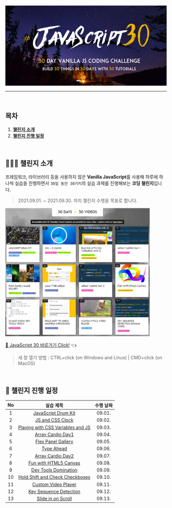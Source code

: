 <div align="center">    
  <br />
  <img src="./readme-assets/js30_logo.jpg" alt="JavaScript 30" height="250px" />
  <hr />
  <br />
</div>

## 목차

1. [**챌린지 소개**](#1)
2. [**챌린지 진행 일정**](#2)

<br />

<div id="1"></div>

## 💁🏻‍♂ 챌린지 소개

프레임워크, 라이브러리 등을 사용하지 않은 **Vanilla JavaScript**를 사용해 하루에 하나씩 실습을 진행하면서 `30일 동안 30가지`의 실습 과제를 진행해보는 **코딩 챌린지**입니다.

> 2021.09.01. ~ 2021.09.30. 까지 챌린지 수행을 목표로 합니다.

<img src="./readme-assets/example-page.png" alt="30 DAYS x 30 VIDEOS" height="400px" />

[🔗 JavaScript 30 바로가기 Click!](https://javascript30.com/) 👈

> 새 창 열기 방법 : CTRL+click (on Windows and Linux) | CMD+click (on MacOS)

<br />

<div id="2"></div>

## 📅 챌린지 진행 일정

| No  |                                                               실습 제목                                                                | 수행 날짜 |
| :-: | :------------------------------------------------------------------------------------------------------------------------------------: | :-------: |
|  1  |             [JavaScript Drum Kit](https://github.com/JeongHwan-dev/javascript30-course/tree/master/01-JavaScript-Drum-Kit)             |  09.01.   |
|  2  |                [JS and CSS Clock](https://github.com/JeongHwan-dev/javascript30-course/tree/master/02-JS-and-CSS-Clock)                |  09.02.   |
|  3  |         [Playing with CSS Variables and JS](https://github.com/JeongHwan-dev/javascript30-course/tree/master/03-CSS-Variables)         |  09.03.   |
|  4  |               [Array Cardio Day1](https://github.com/JeongHwan-dev/javascript30-course/tree/master/04-Array-Cardio-Day1)               |  09.04.   |
|  5  |              [Flex Panel Gallery](https://github.com/JeongHwan-dev/javascript30-course/tree/master/05-Flex-Panel-Gallery)              |  09.05.   |
|  6  |                      [Type Ahead](https://github.com/JeongHwan-dev/javascript30-course/tree/master/06-Type-Ahead)                      |  09.06.   |
|  7  |               [Array Cardio Day2](https://github.com/JeongHwan-dev/javascript30-course/tree/master/07-Array-Cardio-Day2)               |  09.07.   |
|  8  |           [Fun with HTML5 Canvas](https://github.com/JeongHwan-dev/javascript30-course/tree/master/08-Fun-with-HTML5-Canvas)           |  09.08.   |
|  9  |            [Dev Tools Domination](https://github.com/JeongHwan-dev/javascript30-course/tree/master/09-Dev-Tools-Domination)            |  09.09.   |
| 10  | [Hold Shift and Check Checkboxes](https://github.com/JeongHwan-dev/javascript30-course/tree/master/10-Hold-Shift-and-Check-Checkboxes) |  09.10.   |
| 11  |             [Custom Video Player](https://github.com/JeongHwan-dev/javascript30-course/tree/master/11-Custom-Video-Player)             |  09.11.   |
| 12  |          [Key Sequence Detection](https://github.com/JeongHwan-dev/javascript30-course/tree/master/12-Key-Sequence-Detection)          |  09.12.   |
| 13  |              [Slide in on Scroll](https://github.com/JeongHwan-dev/javascript30-course/tree/master/13-Slide-in-on-Scroll)              |  09.13.   |
